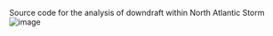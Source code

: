Source code for the analysis of downdraft within North Atlantic Storm
![image](https://github.com/wnsgur6447/Son_et_al_2024_GRL/assets/170376058/daeb1f52-1176-4e32-90cc-29ef223f1c0b)
